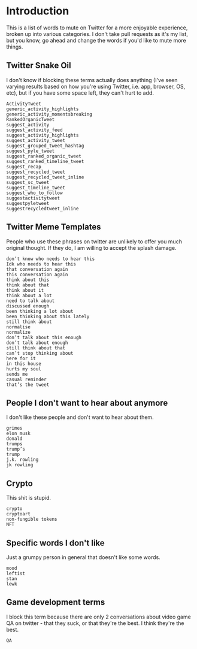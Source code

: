 # Introduction

This is a list of words to mute on Twitter for a more enjoyable experience, broken up into various categories. I don't take pull requests as it's my list, but you know, go ahead and change the words if you'd like to mute more things.

## Twitter Snake Oil
I don't know if blocking these terms actually does anything (I've seen varying results based on how you're using Twitter, i.e. app, browser, OS, etc), but if you have some space left, they can't hurt to add.

```
ActivityTweet
generic_activity_highlights
generic_activity_momentsbreaking
RankedOrganicTweet
suggest_activity
suggest_activity_feed
suggest_activity_highlights
suggest_activity_tweet
suggest_grouped_tweet_hashtag
suggest_pyle_tweet
suggest_ranked_organic_tweet
suggest_ranked_timeline_tweet
suggest_recap
suggest_recycled_tweet
suggest_recycled_tweet_inline
suggest_sc_tweet
suggest_timeline_tweet
suggest_who_to_follow
suggestactivitytweet
suggestpyletweet
suggestrecycledtweet_inline
```

## Twitter Meme Templates
People who use these phrases on twitter are unlikely to offer you much original thought. If they do, I am willing to accept the splash damage.
```
don’t know who needs to hear this
Idk who needs to hear this
that conversation again
this conversation again
think about this
think about that
think about it
think about a lot
need to talk about
discussed enough
been thinking a lot about
been thinking about this lately
still think about
normalise
normalize
don’t talk about this enough
don’t talk about enough
still think about that
can’t stop thinking about
here for it
in this house
hurts my soul
sends me
casual reminder
that’s the tweet
```

## People I don't want to hear about anymore
I don't like these people and don't want to hear about them.
```
grimes
elon musk
donald
trumps
trump’s
trump
j.k. rowling
jk rowling
```
## Crypto
This shit is stupid.
```
crypto
cryptoart
non-fungible tokens
NFT
```

## Specific words I don't like
Just a grumpy person in general that doesn't like some words.
```
mood
leftist
stan
lewk
```

## Game development terms
I block this term because there are only 2 conversations about video game QA on twitter - that they suck, or that they're the best. I think they're the best.
```
QA
```

